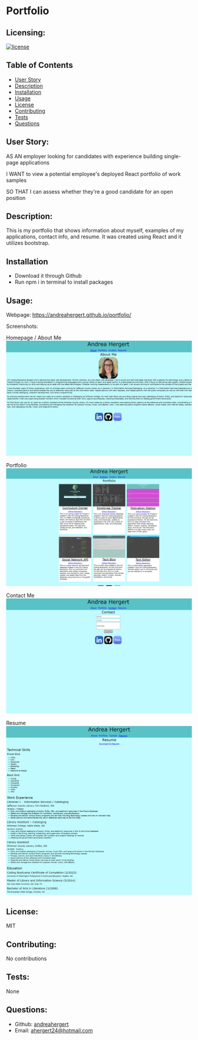 # Portfolio

## Licensing:
[![license](https://img.shields.io/badge/license-MIT-blue)](https://shields.io)

## Table of Contents 
- [User Story](#user-story)
- [Description](#description)
- [Installation](#installation)
- [Usage](#usage)
- [License](#license)
- [Contributing](#contributing)
- [Tests](#tests)
- [Questions](#questions)

## User Story:
AS AN employer looking for candidates with experience building single-page applications

I WANT to view a potential employee's deployed React portfolio of work samples

SO THAT I can assess whether they're a good candidate for an open position

## Description:
This is my portfolio that shows information about myself, examples of my applications, contact info, and resume.  It was created using React and it utilizes bootstrap.

## Installation
- Download it through Github
- Run npm i in terminal to install packages

## Usage:

Webpage: https://andreahergert.github.io/portfolio/

Screenshots:

Homepage / About Me
![Screenshot](assets/img/screenshot_1.png)


Portfolio
![Screenshot](assets/img/screenshot_2.png)


Contact Me
![Screenshot](assets/img/screenshot_3.png)


Resume
![Screenshot](assets/img/screenshot_4.png)

## License:
MIT

## Contributing:
No contributions

## Tests:
None

## Questions:
- Github: [andreahergert](https://github.com/andreahergert)
- Email: ahergert24@hotmail.com 